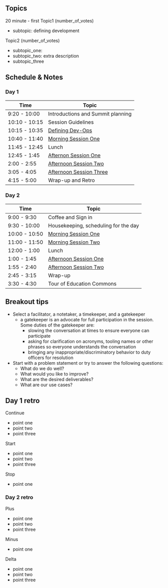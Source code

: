 ## Topics

20 minute - first
Topic1 (number_of_votes)
 * subtopic: defining development

Topic2 (number_of_votes)
  * subtopic_one: 
  * subtopic_two: extra description
  * subtopic_three


## Schedule & Notes

### Day 1
| Time | Topic |
|---|---|
|9:20 - 10:00|Introductions and Summit planning|
|10:10 - 10:15|Session Guidelines|
|10:15 - 10:35|[Defining Dev-Ops](day_one/defining_devops.md)|
|10:40 - 11:40|[Morning Session One](day_one/am_session_one.md)|
|11:45 - 12:45|Lunch|
|12:45 - 1:45|[Afternon Session One](day_one/pm_session_one.md)|
|2:00 - 2:55|[Afternoon Session Two](pm_session_two.md)|
|3:05 - 4:05|[Afternoon Session Three](day_one/pm_session_three.md)|
|4:15 - 5:00|Wrap-up and Retro|


### Day 2
| Time | Topic |
|---|---|
|9:00 - 9:30|Coffee and Sign in|
|9:30 - 10:00|Housekeeping, scheduling for the day|
|10:00 - 10:50|[Morning Session One](day_two/am_session_one.md)|
|11:00 - 11:50|[Morning Session Two](day_two/am_session_two.md)|
|12:00 - 1:00|Lunch|
|1:00 - 1:45|[Afternoon Session One](day_two/pm_session_one.md)|
|1:55 - 2:40|[Afternoon Session Two](day_two/pm_session_two.md)|
|2:45 - 3:15|Wrap-up|
|3:30 - 4:30|Tour of Education Commons|

## Breakout tips
* Select a facilitator, a notetaker, a timekeeper, and a gatekeeper
  * a gatekeeper is an advocate for full participation in the session. Some duties of the gatekeeper are:
    * slowing the conversation at times to ensure everyone can participate
    * asking for clarification on acronyms, tooling names or other phrases so everyone understands the conversation
    * bringing any inappropriate/discriminatory behavior to duty officers for resolution
* Start with a problem statement or try to answer the following questions:
  * What do we do well?
  * What would you like to improve?
  * What are the desired deliverables?
  * What are our use cases?

## Day 1 retro
Continue
  * point one
  * point two
  * point three

Start
  * point one
  * point two
  * point three

Stop
  * point one


### Day 2 retro

Plus
  * point one
  * point two
  * point three


Minus
  * point one

Delta
  * point one
  * point two
  * point three

